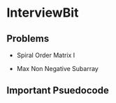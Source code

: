 # InterviewBit

## Problems

- Spiral Order Matrix I

- Max Non Negative Subarray

## Important Psuedocode